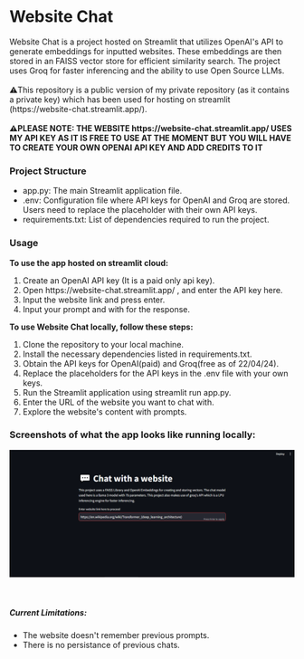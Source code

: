 <h1>Website Chat</h1>
Website Chat is a project hosted on Streamlit that utilizes OpenAI's API to generate embeddings for inputted websites. These embeddings are then stored in an FAISS vector store for efficient similarity search. 
The project uses Groq for faster inferencing and the ability to use Open Source LLMs.
<br>
<br>
⚠️This repository is a public version of my private repository (as it contains a private key) which has been used for hosting on streamlit (https://website-chat.streamlit.app/). 
<br>
<br>
<b>⚠️PLEASE NOTE: THE WEBSITE https://website-chat.streamlit.app/ USES MY API KEY AS IT IS FREE TO USE AT THE MOMENT BUT YOU WILL HAVE TO CREATE YOUR OWN OPENAI API KEY AND ADD CREDITS TO IT</b>
<h3>Project Structure</h3>
<ul>
<li>app.py: The main Streamlit application file.</li>
<li>.env: Configuration file where API keys for OpenAI and Groq are stored. Users need to replace the placeholder with their own API keys.</li>
<li>requirements.txt: List of dependencies required to run the project.</li>
</ul>
<h3>Usage</h3>
<b>To use the app hosted on streamlit cloud:</b>
<ol>
<li>Create an OpenAI API key (It is a paid only api key). </li>
<li>Open https://website-chat.streamlit.app/ , and enter the API key here. </li>
<li>Input the website link and press enter. </li>
<li>Input your prompt and with for the response. </li>
</ol>
<b>To use Website Chat locally, follow these steps:</b>
<ol>
<li>Clone the repository to your local machine. </li>
<li>Install the necessary dependencies listed in requirements.txt. </li>
<li>Obtain the API keys for OpenAI(paid) and Groq(free as of 22/04/24). </li>
<li>Replace the placeholders for the API keys in the .env file with your own keys.</li>
<li>Run the Streamlit application using streamlit run app.py.</li>
<li>Enter the URL of the website you want to chat with.</li>
<li>Explore the website's content with prompts.</li>
</ol>
<h3>Screenshots of what the app looks like running locally:</h3>

![alt text](https://github.com/YashBajpai13/website-chat-public/blob/master/Screenshots/1.png?raw=true)

<br>
<h5>Current Limitations: </h5>
<ul>
<li>The website doesn't remember previous prompts. </li>
<li>There is no persistance of previous chats.</li>
</ul>
